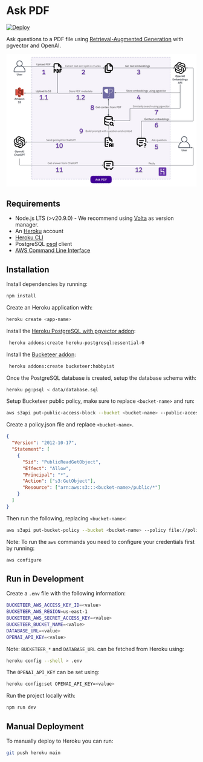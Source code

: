 # Ask PDF

[![Deploy](https://www.herokucdn.com/deploy/button.svg)](https://heroku.com/deploy)

Ask questions to a PDF file using [Retrieval-Augmented Generation](https://arxiv.org/abs/2005.11401) with pgvector and OpenAI.

![Ask PDF diagram with steps](public/ask-pdf-diagram-readme.jpg)

## Requirements

- Node.js LTS (>v20.9.0) - We recommend using [Volta](http://volta.sh) as version manager.
- An [Heroku](https://signup.heroku.com/) account
- [Heroku CLI](https://devcenter.heroku.com/articles/heroku-cli)
- PostgreSQL [psql](https://www.postgresql.org/download/) client
- [AWS Command Line Interface](https://aws.amazon.com/cli/)

## Installation

Install dependencies by running:

```sh
npm install
```

Create an Heroku application with:

```sh
heroku create <app-name>
```

Install the [Heroku PostgreSQL with pgvector addon](https://elements.heroku.com/addons/heroku-postgresql):

```sh
 heroku addons:create heroku-postgresql:essential-0
```

Install the [Bucketeer addon](https://elements.heroku.com/addons/bucketeer):

```sh
 heroku addons:create bucketeer:hobbyist
```

Once the PostgreSQL database is created, setup the database schema with:

```sh
heroku pg:psql < data/database.sql
```

Setup Bucketeer public policy, make sure to replace `<bucket-name>` and run:

```sh
aws s3api put-public-access-block --bucket <bucket-name> --public-access-block-configuration BlockPublicAcls=FALSE,IgnorePublicAcls=FALSE,BlockPublicPolicy=FALSE,RestrictPublicBuckets=FALSE
```

Create a policy.json file and replace `<bucket-name>`.

```json
{
  "Version": "2012-10-17",
  "Statement": [
    {
      "Sid": "PublicReadGetObject",
      "Effect": "Allow",
      "Principal": "*",
      "Action": ["s3:GetObject"],
      "Resource": ["arn:aws:s3:::<bucket-name>/public/*"]
    }
  ]
}
```

Then run the following, replacing `<bucket-name>`:

```sh
aws s3api put-bucket-policy --bucket <bucket-name> --policy file://policy.json
```

Note: To run the `aws` commands you need to configure your credentials first by running:

```sh
aws configure
```

## Run in Development

Create a `.env` file with the following information:

```sh
BUCKETEER_AWS_ACCESS_KEY_ID=<value>
BUCKETEER_AWS_REGION=us-east-1
BUCKETEER_AWS_SECRET_ACCESS_KEY=<value>
BUCKETEER_BUCKET_NAME=<value>
DATABASE_URL=<value>
OPENAI_API_KEY=<value>
```

Note: `BUCKETEER_*` and `DATABASE_URL` can be fetched from Heroku using:

```sh
heroku config --shell > .env
```

The `OPENAI_API_KEY` can be set using:

```sh
heroku config:set OPENAI_API_KEY=<value>
```

Run the project locally with:

```sh
npm run dev
```

## Manual Deployment

To manually deploy to Heroku you can run:

```sh
git push heroku main
```
